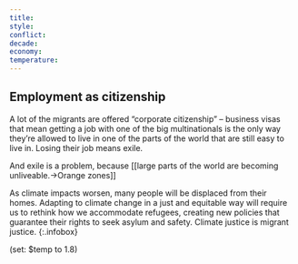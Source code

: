 ```yaml
---
title: 
style: 
conflict: 
decade: 
economy: 
temperature: 
---
```


## Employment as citizenship

A lot of the migrants are offered “corporate citizenship” – business visas that mean getting a job with one of the big multinationals is the only way they’re allowed to live in one of the parts of the world that are still easy to live in. Losing their job means exile.

And exile is a problem, because [[large parts of the world are becoming unliveable.->Orange zones]]


As climate impacts worsen, many people will be displaced from their homes. Adapting to climate change in a just and equitable way will require us to rethink how we accommodate refugees, creating new policies that guarantee their rights to seek asylum and safety. Climate justice is migrant justice.
{:.infobox}

(set: $temp to 1.8)
